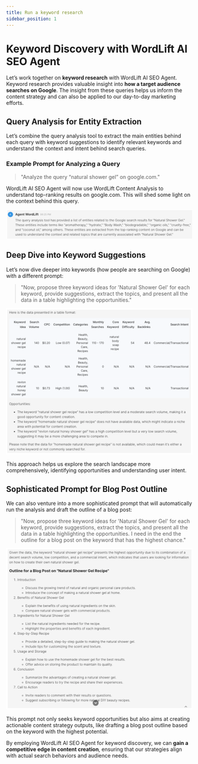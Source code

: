 ```yaml
---
title: Run a keyword research
sidebar_position: 1
---
```


# Keyword Discovery with WordLift AI SEO Agent

Let’s work together on **keyword research** with WordLift AI SEO Agent. Keyword research provides valuable insight into **how a target audience searches on Google**. The insight from these queries helps us inform the content strategy and can also be applied to our day-to-day marketing efforts.

## Query Analysis for Entity Extraction

Let’s combine the query analysis tool to extract the main entities behind each query with keyword suggestions to identify relevant keywords and understand the context and intent behind search queries.

### Example Prompt for Analyzing a Query

> "Analyze the query “natural shower gel” on google.com."

WordLift AI SEO Agent will now use WordLift Content Analysis to understand top-ranking results on google.com. This will shed some light on the context behind this query.

![image](../images/agent-wordlift-query-analysis.png)

## Deep Dive into Keyword Suggestions

Let’s now dive deeper into keywords (how people are searching on Google) with a different prompt:

> "Now, propose three keyword ideas for 'Natural Shower Gel' for each keyword, provide suggestions, extract the topics, and present all the data in a table highlighting the opportunities."

![image](docs/agent-wordlift/images/agent-wordlift-keyword-ideas.png)

This approach helps us explore the search landscape more comprehensively, identifying opportunities and understanding user intent.

## Sophisticated Prompt for Blog Post Outline

We can also venture into a more sophisticated prompt that will automatically run the analysis and draft the outline of a blog post:

> "Now, propose three keyword ideas for 'Natural Shower Gel' for each keyword, provide suggestions, extract the topics, and present all the data in a table highlighting the opportunities. I need in the end the outline for a blog post on the keyword that has the highest chance."

![image](docs/agent-wordlift/images/agent-wordlift-outline-ideas.png)

This prompt not only seeks keyword opportunities but also aims at creating actionable content strategy outputs, like drafting a blog post outline based on the keyword with the highest potential.

By employing WordLift AI SEO Agent for keyword discovery, we can **gain a competitive edge in content creation**, ensuring that our strategies align with actual search behaviors and audience needs.
